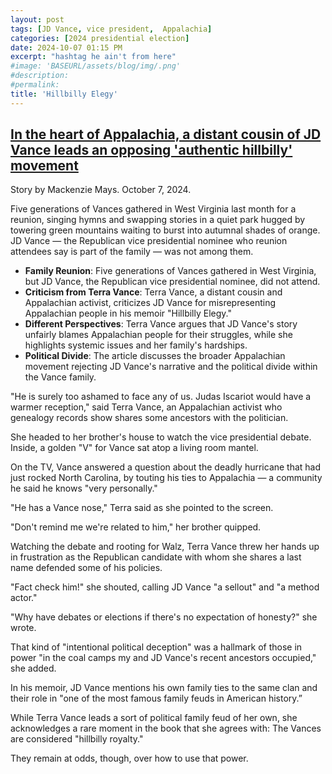 ```yaml
---
layout: post
tags: [JD Vance, vice president,  Appalachia]
categories: [2024 presidential election]
date: 2024-10-07 01:15 PM
excerpt: "hashtag he ain't from here"
#image: 'BASEURL/assets/blog/img/.png'
#description:
#permalink:
title: 'Hillbilly Elegy'
---
```



## [In the heart of Appalachia, a distant cousin of JD Vance leads an opposing 'authentic hillbilly' movement](https://www.latimes.com/politics/story/2024-10-07/in-the-heart-of-appalachia-a-distant-cousin-of-jd-vance-leads-an-opposing-authentic-hillbilly-movement)

Story by Mackenzie Mays. October 7, 2024.

Five generations of Vances gathered in West Virginia last month for a reunion, singing hymns and swapping stories in a quiet park hugged by towering green mountains waiting to burst into autumnal shades of orange. JD Vance — the Republican vice presidential nominee who reunion attendees say is part of the family — was not among them.

- **Family Reunion**: Five generations of Vances gathered in West Virginia, but JD Vance, the Republican vice presidential nominee, did not attend.
- **Criticism from Terra Vance**: Terra Vance, a distant cousin and Appalachian activist, criticizes JD Vance for misrepresenting Appalachian people in his memoir "Hillbilly Elegy."
- **Different Perspectives**: Terra Vance argues that JD Vance's story unfairly blames Appalachian people for their struggles, while she highlights systemic issues and her family's hardships.
- **Political Divide**: The article discusses the broader Appalachian movement rejecting JD Vance's narrative and the political divide within the Vance family.


"He is surely too ashamed to face any of us. Judas Iscariot would have a warmer reception," said Terra Vance, an Appalachian activist who genealogy records show shares some ancestors with the politician.

She headed to her brother's house to watch the vice presidential debate. Inside, a golden "V" for Vance sat atop a living room mantel.

On the TV, Vance answered a question about the deadly hurricane that had just rocked North Carolina, by touting his ties to Appalachia — a community he said he knows "very personally."

"He has a Vance nose," Terra said as she pointed to the screen.

"Don't remind me we're related to him," her brother quipped.

Watching the debate and rooting for Walz, Terra Vance threw her hands up in frustration as the Republican candidate with whom she shares a last name defended some of his policies.

"Fact check him!" she shouted, calling JD Vance "a sellout" and "a method actor."

"Why have debates or elections if there's no expectation of honesty?" she wrote.

That kind of "intentional political deception" was a hallmark of those in power "in the coal camps my and JD Vance's recent ancestors occupied," she added.

In his memoir, JD Vance mentions his own family ties to the same clan and their role in "one of the most famous family feuds in American history.”

While Terra Vance leads a sort of political family feud of her own, she acknowledges a rare moment in the book that she agrees with: The Vances are considered "hillbilly royalty."

They remain at odds, though, over how to use that power.


